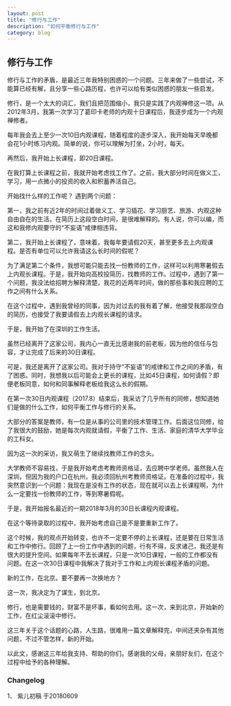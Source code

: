 ```yaml
---
layout: post
title: "修行与工作"
description: "如何平衡修行与工作"
category: blog
---
```



## 修行与工作

修行与工作的矛盾，是最近三年我特别困惑的一个问题。三年来做了一些尝试，不能算已经有解，且分享一些心路历程，也许可以给有类似困惑的朋友一些启发。

修行，是一个太大的词汇，我们且把范围缩小，我只是实践了内观禅修这一项。从2012年3月，我第一次学习了葛印卡老师的内观十日课程后，我逐步成为一个内观禅修者。

每年我会去上至少一次10日内观课程，随着程度的逐步深入，我开始每天早晚都会花1小时练习内观。简单的说，你可以理解为打坐，2小时，每天。

再然后，我开始上长课程，即20日课程。

在我打算上长课程之前，我就开始考虑找工作了。之前，我大部分时间在做义工，学习，用一点微小的投资的收入和积蓄养活自己。

开始找什么样的工作呢？
遇到两个问题：

第一，我之前有近2年的时间过着做义工、学习插花、学习厨艺、旅游、内观这种自由自在的生活。在简历上这段空白时间，是很难解释的。有人说，你可以编，而这和我修内观要守的“不妄语”戒律相违背。

第二，我开始上长课程了，意味着，我每年要请假20天，甚至更多去上内观课程。是否有单位可以允许我请这么长时间的假呢？

为了满足第二个条件，我想可能只能去找一份教师的工作，这样可以利用寒暑假去上内观长课程。于是，我开始向高校投简历，找教师的工作。过程中，遇到了第一个问题，我没法给招聘方解释清楚，我花的近两年时间，做的那些事和我应聘的工作之间有什么关系。

在这个过程中，遇到我曾经的同事，因为对过去的我有着了解，他接受我那段空白的简历，也接受了我要请假去上内观长课程的请求。

于是，我开始了在深圳的工作生活。

虽然已经离开了这家公司，我内心一直无比感谢我的前老板，因为他的信任与包容，才让完成了后来的30日课程。

可是，我还是离开了这家公司。我对于持守“不妄语”的戒律和工作之间的矛盾，有了困惑。同时，我想我以后可能会上更长的课程，比如45日课程，如何请假？即便老板同意，如何和同事解释老板给我这么长的假期。

在第一次30日内观课程（2017.8）结束后，我采访了几乎所有的同修，想知道她们是做的什么工作，如何平衡工作与修行的关系。

大部分的答案是教师，有一位是从事的公司里的技术管理工作。后面这位同修，给了我很大的鼓励，她是每次内观就请假，平衡了工作、生活、家庭的清华大学毕业的工科女。

因为这一次的采访，我又萌生了继续找教师工作的念头。

大学教师不容易找，于是我开始考虑考教师资格证，去应聘中学老师。虽然我人在深圳，但因为我的户口在杭州，我必须回杭州考教师资格证。在准备的过程中，我突然意识到一个问题：我现在是没有工作的状态，现在就可以去上长课程啊，为什么一定要找一份教师的工作，等到寒暑假呢。

于是，我开始报名最近的一期2018年3月的30日长课程内观课程。

在这个等待录取的过程中，我开始考虑自己是不是要重新工作了。

这个时候，我的观点开始转变，也许不一定要不停的上长课程，还是要在日常生活和工作中修行。回顾了上一份工作中遇到的问题，行有不得，反求诸己，我还是有很大的提升空间。如果每年不去长课程，只是一次10日课程，一般的工作都没有问题。在这一次30日课程中我解决了我对于工作和上内观长课程矛盾的问题。

新的工作，在北京。要不要再一次换地方？

这一次，我决定为了谋生，到北京。

修行，也是需要钱的，财富不是坏事，看如何去用。这一次，来到北京，开始新的工作，在红尘滚滚中修行。

这三年关于这个话题的心路，人生路，很难用一篇文章解释完，中间还夹杂有其他问题，不过不管怎样，新的开始。

以此文，感谢这三年给我支持、帮助的你们。感谢我的父母，亲朋好友们，在这个过程中给予的各种理解。


### Changelog

1、 紫儿初稿 于20180609
